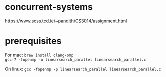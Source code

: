 # concurrent-systems

https://www.scss.tcd.ie/~pandith/CS3014/assignment.html

# prerequisites
For mac:
``brew install clang-omp``  
`` gcc-7 -fopenmp -o linearsearch_parallel linearsearch_parallel.c ``


On linux:
`` gcc -fopenmp -p linearsearch_parallel linearsearch_parallel.c ``
